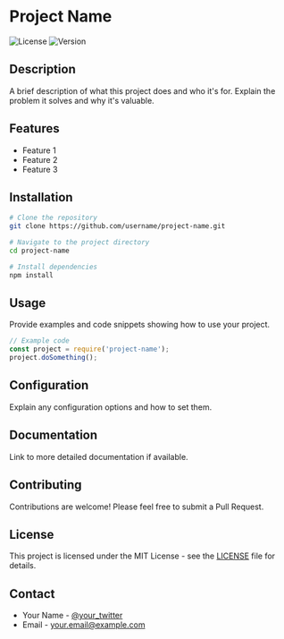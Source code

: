 # Project Name

![License](https://img.shields.io/badge/license-MIT-blue.svg)
![Version](https://img.shields.io/badge/version-1.0.0-green.svg)

## Description

A brief description of what this project does and who it's for. Explain the problem it solves and why it's valuable.

## Features

- Feature 1
- Feature 2
- Feature 3

## Installation

```bash
# Clone the repository
git clone https://github.com/username/project-name.git

# Navigate to the project directory
cd project-name

# Install dependencies
npm install
```

## Usage

Provide examples and code snippets showing how to use your project.

```javascript
// Example code
const project = require('project-name');
project.doSomething();
```

## Configuration

Explain any configuration options and how to set them.

## Documentation

Link to more detailed documentation if available.

## Contributing

Contributions are welcome! Please feel free to submit a Pull Request.

## License

This project is licensed under the MIT License - see the [LICENSE](LICENSE) file for details.

## Contact

- Your Name - [@your_twitter](https://twitter.com/your_twitter)
- Email - your.email@example.com
